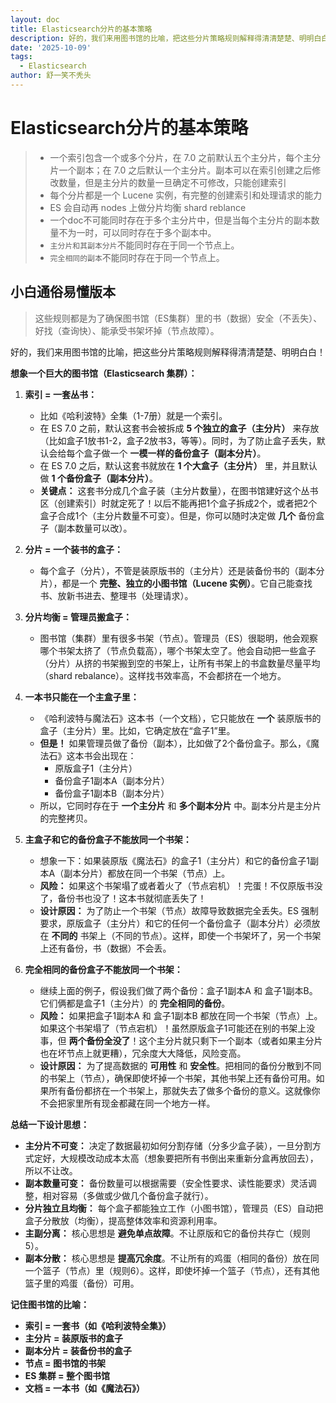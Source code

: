 ```yaml
---
layout: doc
title: Elasticsearch分片的基本策略
description: 好的，我们来用图书馆的比喻，把这些分片策略规则解释得清清楚楚、明明白白！
date: '2025-10-09'
tags:
  - Elasticsearch
author: 舒一笑不秃头
---
```

# Elasticsearch分片的基本策略

> - 一个索引包含一个或多个分片，在 7.0 之前默认五个主分片，每个主分片一个副本；在 7.0 之后默认一个主分片。副本可以在索引创建之后修改数量，但是主分片的数量一旦确定不可修改，只能创建索引
> - 每个分片都是一个 Lucene 实例，有完整的创建索引和处理请求的能力
> - ES 会自动再 nodes 上做分片均衡 shard reblance
> - 一个doc不可能同时存在于多个主分片中，但是当每个主分片的副本数量不为一时，可以同时存在于多个副本中。
> - `主分片和其副本分片`不能同时存在于同一个节点上。
> - `完全相同的副本`不能同时存在于同一个节点上。

## 小白通俗易懂版本

> 这些规则都是为了确保图书馆（ES集群）里的书（数据）安全（不丢失）、好找（查询快）、能承受书架坏掉（节点故障）。

好的，我们来用图书馆的比喻，把这些分片策略规则解释得清清楚楚、明明白白！

**想象一个巨大的图书馆（Elasticsearch 集群）：**

1.  **索引 = 一套丛书：**
    *   比如《哈利波特》全集（1-7册）就是一个索引。
    *   在 ES 7.0 之前，默认这套书会被拆成 **5 个独立的盒子（主分片）** 来存放（比如盒子1放书1-2，盒子2放书3，等等）。同时，为了防止盒子丢失，默认会给每个盒子做一个 **一模一样的备份盒子（副本分片）**。
    *   在 ES 7.0 之后，默认这套书就放在 **1 个大盒子（主分片）** 里，并且默认做 **1 个备份盒子（副本分片）**。
    *   **关键点：** 这套书分成几个盒子装（主分片数量），在图书馆建好这个丛书区（创建索引）时就定死了！以后不能再把1个盒子拆成2个，或者把2个盒子合成1个（主分片数量不可变）。但是，你可以随时决定做 **几个** 备份盒子（副本数量可以改）。

2.  **分片 = 一个装书的盒子：**
    *   每个盒子（分片），不管是装原版书的（主分片）还是装备份书的（副本分片），都是一个 **完整、独立的小图书馆（Lucene 实例）**。它自己能查找书、放新书进去、整理书（处理请求）。

3.  **分片均衡 = 管理员搬盒子：**
    *   图书馆（集群）里有很多书架（节点）。管理员（ES）很聪明，他会观察哪个书架太挤了（节点负载高），哪个书架太空了。他会自动把一些盒子（分片）从挤的书架搬到空的书架上，让所有书架上的书盒数量尽量平均（shard rebalance）。这样找书效率高，不会都挤在一个地方。

4.  **一本书只能在一个主盒子里：**
    *   《哈利波特与魔法石》这本书（一个文档），它只能放在 **一个** 装原版书的盒子（主分片）里。比如，它确定放在“盒子1”里。
    *   **但是！** 如果管理员做了备份（副本），比如做了2个备份盒子。那么，《魔法石》这本书会出现在：
        *   原版盒子1（主分片）
        *   备份盒子1副本A（副本分片）
        *   备份盒子1副本B（副本分片）
    *   所以，它同时存在于 **一个主分片** 和 **多个副本分片** 中。副本分片是主分片的完整拷贝。

5.  **主盒子和它的备份盒子不能放同一个书架：**
    *   想象一下：如果装原版《魔法石》的盒子1（主分片）和它的备份盒子1副本A（副本分片）都放在同一个书架（节点）上。
    *   **风险：** 如果这个书架塌了或者着火了（节点宕机）！完蛋！不仅原版书没了，备份书也没了！这本书就彻底丢失了！
    *   **设计原因：** 为了防止一个书架（节点）故障导致数据完全丢失。ES 强制要求，原版盒子（主分片）和它的任何一个备份盒子（副本分片）必须放在 **不同的** 书架上（不同的节点）。这样，即使一个书架坏了，另一个书架上还有备份，书（数据）不会丢。

6.  **完全相同的备份盒子不能放同一个书架：**
    *   继续上面的例子，假设我们做了两个备份：盒子1副本A 和 盒子1副本B。它们俩都是盒子1（主分片）的 **完全相同的备份**。
    *   **风险：** 如果把盒子1副本A 和 盒子1副本B 都放在同一个书架（节点）上。如果这个书架塌了（节点宕机）！虽然原版盒子1可能还在别的书架上没事，但 **两个备份全没了**！这个主分片就只剩下一个副本（或者如果主分片也在坏节点上就更糟），冗余度大大降低，风险变高。
    *   **设计原因：** 为了提高数据的 **可用性** 和 **安全性**。把相同的备份分散到不同的书架上（节点），确保即使坏掉一个书架，其他书架上还有备份可用。如果所有备份都挤在一个书架上，那就失去了做多个备份的意义。这就像你不会把家里所有现金都藏在同一个地方一样。

**总结一下设计思想：**

*   **主分片不可变：** 决定了数据最初如何分割存储（分多少盒子装），一旦分割方式定好，大规模改动成本太高（想象要把所有书倒出来重新分盒再放回去），所以不让改。
*   **副本数量可变：** 备份数量可以根据需要（安全性要求、读性能要求）灵活调整，相对容易（多做或少做几个备份盒子就行）。
*   **分片独立且均衡：** 每个盒子都能独立工作（小图书馆），管理员（ES）自动把盒子分散放（均衡），提高整体效率和资源利用率。
*   **主副分离：** 核心思想是 **避免单点故障**。不让原版和它的备份共存亡（规则5）。
*   **副本分散：** 核心思想是 **提高冗余度**。不让所有的鸡蛋（相同的备份）放在同一个篮子（节点）里（规则6）。这样，即使坏掉一个篮子（节点），还有其他篮子里的鸡蛋（备份）可用。

**记住图书馆的比喻：**

*   **索引 = 一套书（如《哈利波特全集》）**
*   **主分片 = 装原版书的盒子**
*   **副本分片 = 装备份书的盒子**
*   **节点 = 图书馆的书架**
*   **ES 集群 = 整个图书馆**
*   **文档 = 一本书（如《魔法石》）**
